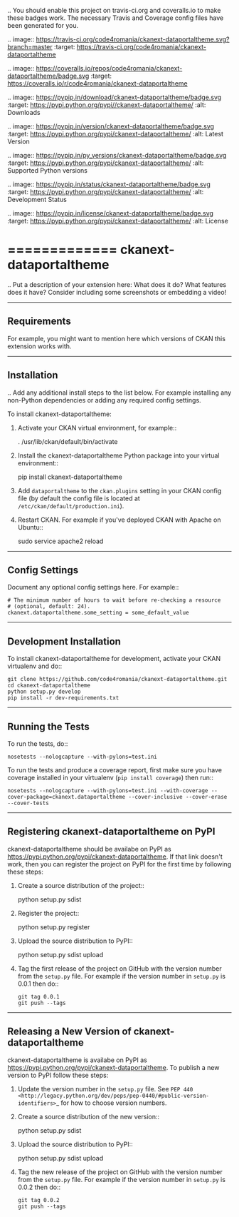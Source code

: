 .. You should enable this project on travis-ci.org and coveralls.io to make
   these badges work. The necessary Travis and Coverage config files have been
   generated for you.

.. image:: https://travis-ci.org/code4romania/ckanext-dataportaltheme.svg?branch=master
    :target: https://travis-ci.org/code4romania/ckanext-dataportaltheme

.. image:: https://coveralls.io/repos/code4romania/ckanext-dataportaltheme/badge.svg
  :target: https://coveralls.io/r/code4romania/ckanext-dataportaltheme

.. image:: https://pypip.in/download/ckanext-dataportaltheme/badge.svg
    :target: https://pypi.python.org/pypi//ckanext-dataportaltheme/
    :alt: Downloads

.. image:: https://pypip.in/version/ckanext-dataportaltheme/badge.svg
    :target: https://pypi.python.org/pypi/ckanext-dataportaltheme/
    :alt: Latest Version

.. image:: https://pypip.in/py_versions/ckanext-dataportaltheme/badge.svg
    :target: https://pypi.python.org/pypi/ckanext-dataportaltheme/
    :alt: Supported Python versions

.. image:: https://pypip.in/status/ckanext-dataportaltheme/badge.svg
    :target: https://pypi.python.org/pypi/ckanext-dataportaltheme/
    :alt: Development Status

.. image:: https://pypip.in/license/ckanext-dataportaltheme/badge.svg
    :target: https://pypi.python.org/pypi/ckanext-dataportaltheme/
    :alt: License

=============
ckanext-dataportaltheme
=============

.. Put a description of your extension here:
   What does it do? What features does it have?
   Consider including some screenshots or embedding a video!


------------
Requirements
------------

For example, you might want to mention here which versions of CKAN this
extension works with.


------------
Installation
------------

.. Add any additional install steps to the list below.
   For example installing any non-Python dependencies or adding any required
   config settings.

To install ckanext-dataportaltheme:

1. Activate your CKAN virtual environment, for example::

     . /usr/lib/ckan/default/bin/activate

2. Install the ckanext-dataportaltheme Python package into your virtual environment::

     pip install ckanext-dataportaltheme

3. Add ``dataportaltheme`` to the ``ckan.plugins`` setting in your CKAN
   config file (by default the config file is located at
   ``/etc/ckan/default/production.ini``).

4. Restart CKAN. For example if you've deployed CKAN with Apache on Ubuntu::

     sudo service apache2 reload


---------------
Config Settings
---------------

Document any optional config settings here. For example::

    # The minimum number of hours to wait before re-checking a resource
    # (optional, default: 24).
    ckanext.dataportaltheme.some_setting = some_default_value


------------------------
Development Installation
------------------------

To install ckanext-dataportaltheme for development, activate your CKAN virtualenv and
do::

    git clone https://github.com/code4romania/ckanext-dataportaltheme.git
    cd ckanext-dataportaltheme
    python setup.py develop
    pip install -r dev-requirements.txt


-----------------
Running the Tests
-----------------

To run the tests, do::

    nosetests --nologcapture --with-pylons=test.ini

To run the tests and produce a coverage report, first make sure you have
coverage installed in your virtualenv (``pip install coverage``) then run::

    nosetests --nologcapture --with-pylons=test.ini --with-coverage --cover-package=ckanext.dataportaltheme --cover-inclusive --cover-erase --cover-tests


---------------------------------
Registering ckanext-dataportaltheme on PyPI
---------------------------------

ckanext-dataportaltheme should be availabe on PyPI as
https://pypi.python.org/pypi/ckanext-dataportaltheme. If that link doesn't work, then
you can register the project on PyPI for the first time by following these
steps:

1. Create a source distribution of the project::

     python setup.py sdist

2. Register the project::

     python setup.py register

3. Upload the source distribution to PyPI::

     python setup.py sdist upload

4. Tag the first release of the project on GitHub with the version number from
   the ``setup.py`` file. For example if the version number in ``setup.py`` is
   0.0.1 then do::

       git tag 0.0.1
       git push --tags


----------------------------------------
Releasing a New Version of ckanext-dataportaltheme
----------------------------------------

ckanext-dataportaltheme is availabe on PyPI as https://pypi.python.org/pypi/ckanext-dataportaltheme.
To publish a new version to PyPI follow these steps:

1. Update the version number in the ``setup.py`` file.
   See `PEP 440 <http://legacy.python.org/dev/peps/pep-0440/#public-version-identifiers>`_
   for how to choose version numbers.

2. Create a source distribution of the new version::

     python setup.py sdist

3. Upload the source distribution to PyPI::

     python setup.py sdist upload

4. Tag the new release of the project on GitHub with the version number from
   the ``setup.py`` file. For example if the version number in ``setup.py`` is
   0.0.2 then do::

       git tag 0.0.2
       git push --tags
